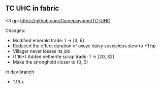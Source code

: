 TC UHC in fabric
------------

<3 gp: https://github.com/Gamepiaynmo/TC-UHC

Changes:

- Modified emerald trade: 1 -> \[3, 6\]
- Reduced the effect duration of oxeye daisy suspicious stew to +1 hp
- Villager never losses its job
- (1.16+) Added netherite scrap trade: 1 -> \[20, 32\]
- Make the stronghold closer to (0, 0)

In dev branch
- 1.18.x

